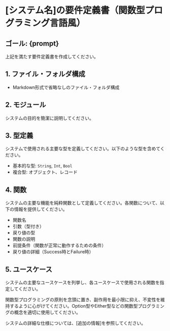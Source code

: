 # [システム名]の要件定義書（関数型プログラミング言語風）
## ゴール: {prompt}
上記を満たす要件定義書を作成してください。

## 1. ファイル・フォルダ構成
- Markdown形式で省略なしのファイル・フォルダ構成

## 2. モジュール
システムの目的を簡潔に説明してください。

## 3. 型定義
システムで使用される主要な型を定義してください。以下のような型を含めてください。
- 基本的な型: `String`, `Int`, `Bool`
- 複合型: オブジェクト、レコード

## 4. 関数
システムの主要な機能を純粋関数として定義してください。各関数について、以下の情報を提供してください。
- 関数名
- 引数（型付き）
- 戻り値の型
- 関数の説明
- 前提条件（関数が正常に動作するための条件）
- 戻り値の詳細（Success時とFailure時）

## 5. ユースケース
システムの主要なユースケースを列挙し、各ユースケースで使用される関数を指定してください。

関数型プログラミングの原則を念頭に置き、副作用を最小限に抑え、不変性を維持するように心がけてください。Option型やEither型などの関数型プログラミングの概念を適切に使用してください。

システムの詳細な仕様については、[追加の情報]を参照してください。
